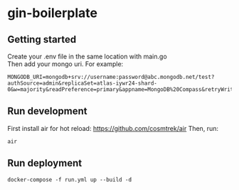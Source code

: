 # gin-boilerplate

## Getting started
Create your .env file in the same location with main.go  
Then add your mongo uri. For example:
```shell
MONGODB_URI=mongodb+srv://username:password@abc.mongodb.net/test?authSource=admin&replicaSet=atlas-iywr24-shard-0&w=majority&readPreference=primary&appname=MongoDB%20Compass&retryWrites=true&ssl=true
```
## Run development
First install air for hot reload: https://github.com/cosmtrek/air
Then, run:
```shell
air
```

## Run deployment
```shell
docker-compose -f run.yml up --build -d
```